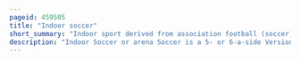 ```yaml
---
pageid: 459505
title: "Indoor soccer"
short_summary: "Indoor sport derived from association football (soccer)"
description: "Indoor Soccer or arena Soccer is a 5- or 6-a-side Version of Minifootball derived from Association Football and adapted for indoor Play in Walls a Hardcourt. Indoor Soccer as it is most often known in the united States and Canada was originally developed in these two Countries to play Soccer during the Winter Months when Snow would make outdoor Play difficult. In those countries, gymnasiums are adapted for indoor soccer play. In other Countries the Game is played either in Indoor or outdoor Arenas surrounded by Walls and is called different Names."
---
```

